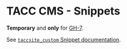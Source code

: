 # TACC CMS - Snippets

__Temporary__ and __only__ for [GH-7](https://github.com/TACC/Core-CMS/issues/7).

See [`taccsite_custom` Snippet documentation](taccsite_custom/example-cms/snippets/README.md).

